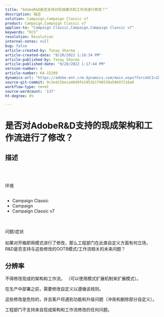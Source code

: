 ```yaml
---
title: “AdobeR&D是否支持对现成模式和工作流进行修改？”
description: 描述
solution: Campaign,Campaign Classic v7
product: Campaign,Campaign Classic v7
applies-to: "Campaign Classic,Campaign,Campaign Classic v7"
keywords: “KCS”
resolution: Resolution
internal-notes: null
bug: false
article-created-by: Tanay Sharma .
article-created-date: "9/20/2022 1:16:34 PM"
article-published-by: Tanay Sharma .
article-published-date: "9/20/2022 1:17:44 PM"
version-number: 4
article-number: KA-15209
dynamics-url: "https://adobe-ent.crm.dynamics.com/main.aspx?forceUCI=1&pagetype=entityrecord&etn=knowledgearticle&id=8c57876f-e638-ed11-9db1-002248086735"
source-git-commit: 0c3e421beca46d9fe1952b1f98538a50697216a0
workflow-type: tm+mt
source-wordcount: '137'
ht-degree: 8%

---
```


# 是否对AdobeR&amp;D支持的现成架构和工作流进行了修改？

## 描述

<br><br><br>环境<br><br>
- Campaign Classic
- Campaign
- Campaign Classic v7



<br><br>问题/症状<br><br>
如果对开箱即用模式进行了修改，那么工程部门在此类自定义方面有何立场，R&amp;D是否支持与这些修改的OOTB模式/工作流相关的未来问题？


## 分辨率


不得修改现成的架构和工作流。 （可以使用模式扩展机制来扩展模式）。

在生产中部署之前，需要修改自定义以遵循该规则。

这些修改是危险的，并且客户将遇到功能和升级问题（冲突和删除部分自定义）。

工程部门不支持来自现成架构和工作流修改的任何问题。
